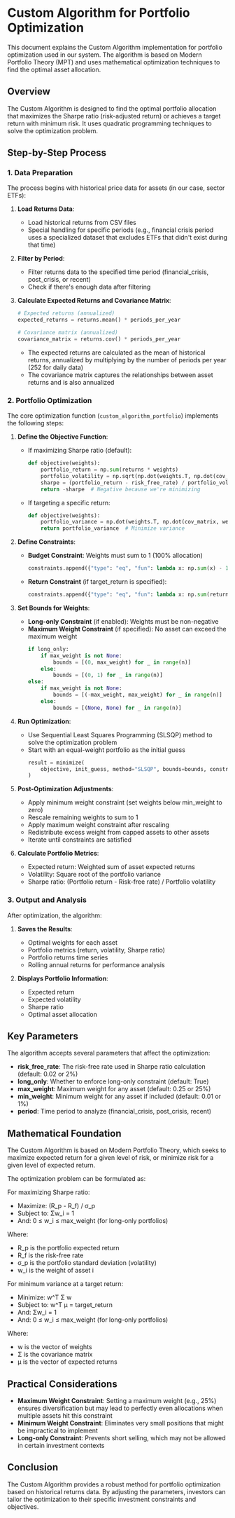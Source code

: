 # Custom Algorithm for Portfolio Optimization

This document explains the Custom Algorithm implementation for portfolio optimization used in our system. The algorithm is based on Modern Portfolio Theory (MPT) and uses mathematical optimization techniques to find the optimal asset allocation.

## Overview

The Custom Algorithm is designed to find the optimal portfolio allocation that maximizes the Sharpe ratio (risk-adjusted return) or achieves a target return with minimum risk. It uses quadratic programming techniques to solve the optimization problem.

## Step-by-Step Process

### 1. Data Preparation

The process begins with historical price data for assets (in our case, sector ETFs):

1. **Load Returns Data**:
   - Load historical returns from CSV files
   - Special handling for specific periods (e.g., financial crisis period uses a specialized dataset that excludes ETFs that didn't exist during that time)

2. **Filter by Period**:
   - Filter returns data to the specified time period (financial_crisis, post_crisis, or recent)
   - Check if there's enough data after filtering

3. **Calculate Expected Returns and Covariance Matrix**:
   ```python
   # Expected returns (annualized)
   expected_returns = returns.mean() * periods_per_year

   # Covariance matrix (annualized)
   covariance_matrix = returns.cov() * periods_per_year
   ```
   - The expected returns are calculated as the mean of historical returns, annualized by multiplying by the number of periods per year (252 for daily data)
   - The covariance matrix captures the relationships between asset returns and is also annualized

### 2. Portfolio Optimization

The core optimization function (`custom_algorithm_portfolio`) implements the following steps:

1. **Define the Objective Function**:
   - If maximizing Sharpe ratio (default):
     ```python
     def objective(weights):
         portfolio_return = np.sum(returns * weights)
         portfolio_volatility = np.sqrt(np.dot(weights.T, np.dot(cov_matrix, weights)))
         sharpe = (portfolio_return - risk_free_rate) / portfolio_volatility
         return -sharpe  # Negative because we're minimizing
     ```
   - If targeting a specific return:
     ```python
     def objective(weights):
         portfolio_variance = np.dot(weights.T, np.dot(cov_matrix, weights))
         return portfolio_variance  # Minimize variance
     ```

2. **Define Constraints**:
   - **Budget Constraint**: Weights must sum to 1 (100% allocation)
     ```python
     constraints.append({"type": "eq", "fun": lambda x: np.sum(x) - 1})
     ```
   - **Return Constraint** (if target_return is specified):
     ```python
     constraints.append({"type": "eq", "fun": lambda x: np.sum(returns * x) - target_return})
     ```

3. **Set Bounds for Weights**:
   - **Long-only Constraint** (if enabled): Weights must be non-negative
   - **Maximum Weight Constraint** (if specified): No asset can exceed the maximum weight
     ```python
     if long_only:
         if max_weight is not None:
             bounds = [(0, max_weight) for _ in range(n)]
         else:
             bounds = [(0, 1) for _ in range(n)]
     else:
         if max_weight is not None:
             bounds = [(-max_weight, max_weight) for _ in range(n)]
         else:
             bounds = [(None, None) for _ in range(n)]
     ```

4. **Run Optimization**:
   - Use Sequential Least Squares Programming (SLSQP) method to solve the optimization problem
   - Start with an equal-weight portfolio as the initial guess
     ```python
     result = minimize(
         objective, init_guess, method="SLSQP", bounds=bounds, constraints=constraints
     )
     ```

5. **Post-Optimization Adjustments**:
   - Apply minimum weight constraint (set weights below min_weight to zero)
   - Rescale remaining weights to sum to 1
   - Apply maximum weight constraint after rescaling
   - Redistribute excess weight from capped assets to other assets
   - Iterate until constraints are satisfied

6. **Calculate Portfolio Metrics**:
   - Expected return: Weighted sum of asset expected returns
   - Volatility: Square root of the portfolio variance
   - Sharpe ratio: (Portfolio return - Risk-free rate) / Portfolio volatility

### 3. Output and Analysis

After optimization, the algorithm:

1. **Saves the Results**:
   - Optimal weights for each asset
   - Portfolio metrics (return, volatility, Sharpe ratio)
   - Portfolio returns time series
   - Rolling annual returns for performance analysis

2. **Displays Portfolio Information**:
   - Expected return
   - Expected volatility
   - Sharpe ratio
   - Optimal asset allocation

## Key Parameters

The algorithm accepts several parameters that affect the optimization:

- **risk_free_rate**: The risk-free rate used in Sharpe ratio calculation (default: 0.02 or 2%)
- **long_only**: Whether to enforce long-only constraint (default: True)
- **max_weight**: Maximum weight for any asset (default: 0.25 or 25%)
- **min_weight**: Minimum weight for any asset if included (default: 0.01 or 1%)
- **period**: Time period to analyze (financial_crisis, post_crisis, recent)

## Mathematical Foundation

The Custom Algorithm is based on Modern Portfolio Theory, which seeks to maximize expected return for a given level of risk, or minimize risk for a given level of expected return.

The optimization problem can be formulated as:

For maximizing Sharpe ratio:
- Maximize: (R_p - R_f) / σ_p
- Subject to: Σw_i = 1
- And: 0 ≤ w_i ≤ max_weight (for long-only portfolios)

Where:
- R_p is the portfolio expected return
- R_f is the risk-free rate
- σ_p is the portfolio standard deviation (volatility)
- w_i is the weight of asset i

For minimum variance at a target return:
- Minimize: w^T Σ w
- Subject to: w^T μ = target_return
- And: Σw_i = 1
- And: 0 ≤ w_i ≤ max_weight (for long-only portfolios)

Where:
- w is the vector of weights
- Σ is the covariance matrix
- μ is the vector of expected returns

## Practical Considerations

- **Maximum Weight Constraint**: Setting a maximum weight (e.g., 25%) ensures diversification but may lead to perfectly even allocations when multiple assets hit this constraint
- **Minimum Weight Constraint**: Eliminates very small positions that might be impractical to implement
- **Long-only Constraint**: Prevents short selling, which may not be allowed in certain investment contexts

## Conclusion

The Custom Algorithm provides a robust method for portfolio optimization based on historical returns data. By adjusting the parameters, investors can tailor the optimization to their specific investment constraints and objectives.
